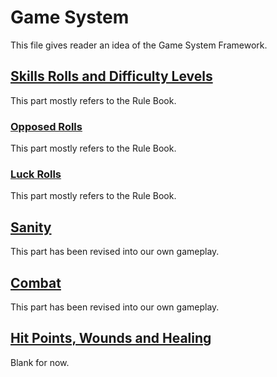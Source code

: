 # Game System
This file gives reader an idea of the Game System Framework.
## [Skills Rolls and Difficulty Levels](skill-rolls-dl.md#skillrolls)
This part mostly refers to the Rule Book.
### [Opposed Rolls](skill-rolls-dl.md#opposedrolls)
This part mostly refers to the Rule Book.
### [Luck Rolls](skill-rolls-dl.md#luckrolls)
This part mostly refers to the Rule Book.

## [Sanity](sanity.md#sanity)
This part has been revised into our own gameplay.
## [Combat](combat.md#combat)
This part has been revised into our own gameplay.
## [Hit Points, Wounds and Healing](wound-heal.md#wound-heal)
Blank for now.